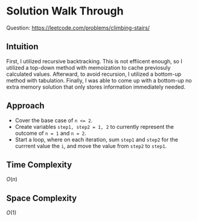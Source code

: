# Solution Walk Through
Question: https://leetcode.com/problems/climbing-stairs/

## Intuition
First, I utilized recursive backtracking. This is not effiicent enough, so I utilized a top-down method with memoization to cache previosuly calculated values. Afterward, to avoid recursion, I utilized a bottom-up method with tabulation. Finally, I was able to come up with a bottom-up no extra memory solution that only stores information immediately needed.

## Approach
- Cover the base case of `n <= 2`.
- Create variables `step1, step2 = 1, 2` to currently represent the outcome of `n = 1` and `n = 2`.
- Start a loop, where on each iteration, sum `step1` and `step2` for the currrent value the `i`, and move the value from `step2` to `step1`.

## Time Complexity
$O(n)$

## Space Complexity
$O(1)$